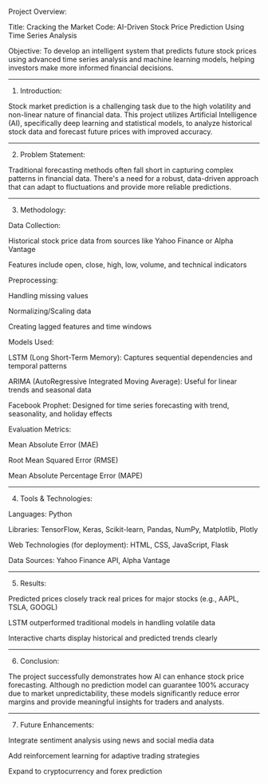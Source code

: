 Project Overview:

Title:
Cracking the Market Code: AI-Driven Stock Price Prediction Using Time Series Analysis

Objective:
To develop an intelligent system that predicts future stock prices using advanced time series analysis and machine learning models, helping investors make more informed financial decisions.


---

1. Introduction:

Stock market prediction is a challenging task due to the high volatility and non-linear nature of financial data. This project utilizes Artificial Intelligence (AI), specifically deep learning and statistical models, to analyze historical stock data and forecast future prices with improved accuracy.


---

2. Problem Statement:

Traditional forecasting methods often fall short in capturing complex patterns in financial data. There's a need for a robust, data-driven approach that can adapt to fluctuations and provide more reliable predictions.


---

3. Methodology:

Data Collection:

Historical stock price data from sources like Yahoo Finance or Alpha Vantage

Features include open, close, high, low, volume, and technical indicators


Preprocessing:

Handling missing values

Normalizing/Scaling data

Creating lagged features and time windows


Models Used:

LSTM (Long Short-Term Memory): Captures sequential dependencies and temporal patterns

ARIMA (AutoRegressive Integrated Moving Average): Useful for linear trends and seasonal data

Facebook Prophet: Designed for time series forecasting with trend, seasonality, and holiday effects


Evaluation Metrics:

Mean Absolute Error (MAE)

Root Mean Squared Error (RMSE)

Mean Absolute Percentage Error (MAPE)



---

4. Tools & Technologies:

Languages: Python

Libraries: TensorFlow, Keras, Scikit-learn, Pandas, NumPy, Matplotlib, Plotly

Web Technologies (for deployment): HTML, CSS, JavaScript, Flask

Data Sources: Yahoo Finance API, Alpha Vantage



---

5. Results:

Predicted prices closely track real prices for major stocks (e.g., AAPL, TSLA, GOOGL)

LSTM outperformed traditional models in handling volatile data

Interactive charts display historical and predicted trends clearly



---

6. Conclusion:

The project successfully demonstrates how AI can enhance stock price forecasting. Although no prediction model can guarantee 100% accuracy due to market unpredictability, these models significantly reduce error margins and provide meaningful insights for traders and analysts.


---

7. Future Enhancements:

Integrate sentiment analysis using news and social media data

Add reinforcement learning for adaptive trading strategies

Expand to cryptocurrency and forex prediction
